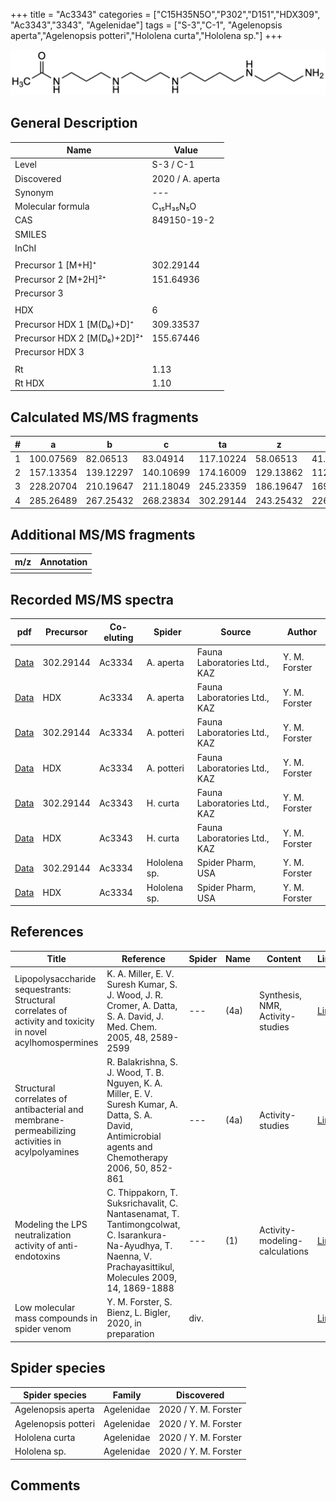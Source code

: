 +++
title = "Ac3343"
categories = ["C15H35N5O","P302","D151","HDX309",
"Ac3343","3343",
"Agelenidae"]
tags = ["S-3","C-1",
"Agelenopsis aperta","Agelenopsis potteri","Hololena curta","Hololena sp."]
+++

![](/img/Ac3343.png)

## General Description

| Name                        | Value            |
|-----------------------------|------------------|
| Level                       | S-3 / C-1               |
| Discovered                  | 2020 / A. aperta |
| Synonym                     | ---                 |
| Molecular formula           | C₁₅H₃₅N₅O        |
| CAS                         | 849150-19-2      |
| SMILES |   |
| InChI  |   |
|                             |                  |
| Precursor 1 [M+H]⁺          | 302.29144        |
| Precursor 2 [M+2H]²⁺        | 151.64936        |
| Precursor 3                 |                  |
|                             |                  |
| HDX                         | 6                |
| Precursor HDX 1 [M(D₆)+D]⁺   | 309.33537        |
| Precursor HDX 2 [M(D₆)+2D]²⁺ | 155.67446        |
| Precursor HDX 3             |                  |
|                             |                  |
| Rt                          | 1.13             |
| Rt HDX                      | 1.10             |

## Calculated MS/MS fragments

| # | a         | b         | c         | ta        | z         | y         | tz        |
|---|-----------|-----------|-----------|-----------|-----------|-----------|-----------|
| 1 | 100.07569 | 82.06513 | 83.04914 | 117.10224 | 58.06513 | 41.03858 | 75.09167 |
| 2 | 157.13354 | 139.12297 | 140.10699 | 174.16009 | 129.13862 | 112.11208 | 146.16517 |
| 3 | 228.20704 | 210.19647 | 211.18049 | 245.23359 | 186.19647 | 169.16993 | 203.22302 |
| 4 | 285.26489 | 267.25432 | 268.23834 | 302.29144 | 243.25432 | 226.22777 | 260.28087 |

## Additional MS/MS fragments

| m/z | Annotation |
|-----|------------|
|     |            |

## Recorded MS/MS spectra

| pdf                                                | Precursor | Co-eluting | Spider    | Source                       | Author        |
|----------------------------------------------------|-----------|------------|-----------|------------------------------|---------------|
| [Data](/pdf/A-aperta/302_Ac3334_Ac3343_Aa.pdf)     | 302.29144 | Ac3334     | A. aperta | Fauna Laboratories Ltd., KAZ | Y. M. Forster |
| [Data](/pdf/A-aperta/302_Ac3334_Ac3343_Aa_HDX.pdf) | HDX       | Ac3334     | A. aperta | Fauna Laboratories Ltd., KAZ | Y. M. Forster |
| [Data](/pdf/A-potteri/302_Ac3334_Ac3343_Ap.pdf) | 302.29144 | Ac3334       | A. potteri | Fauna Laboratories Ltd., KAZ | Y. M. Forster |
| [Data](/pdf/A-potteri/302_Ac3334_Ac3343_Ap_HDX.pdf) | HDX | Ac3334       | A. potteri | Fauna Laboratories Ltd., KAZ | Y. M. Forster |
| [Data](/pdf/H-curta/302_Ac3334_Ac3343_Hc.pdf) | 302.29144 | Ac3343         | H. curta | Fauna Laboratories Ltd., KAZ | Y. M. Forster |
| [Data](/pdf/H-curta/302_Ac3334_Ac3343_Hc_HDX.pdf) | HDX | Ac3343         | H. curta | Fauna Laboratories Ltd., KAZ | Y. M. Forster |
| [Data](/pdf/Hololena-sp/302_Ac3334_Ac3343_Ho-sp.pdf) | 302.29144 | Ac3334          | Hololena sp. | Spider Pharm, USA | Y. M. Forster |
| [Data](/pdf/Hololena-sp/302_Ac3334_Ac3343_Ho-sp_HDX.pdf) | HDX | Ac3334          | Hololena sp. | Spider Pharm, USA | Y. M. Forster |

## References

| Title                                                                                                      | Reference                                                                                                                                                      | Spider | Name | Content                          | Link                                                   |
|------------------------------------------------------------------------------------------------------------|----------------------------------------------------------------------------------------------------------------------------------------------------------------|--------|------|----------------------------------|--------------------------------------------------------|
| Lipopolysaccharide sequestrants: Structural correlates of activity and toxicity in novel acylhomospermines | K. A. Miller, E. V. Suresh Kumar, S. J. Wood, J. R. Cromer, A. Datta, S. A. David, J. Med. Chem. 2005, 48, 2589-2599                                           | ---    | (4a) | Synthesis, NMR, Activity-studies | [Link](https://pubs.acs.org/doi/abs/10.1021/jm049449j) |
| Structural correlates of antibacterial and membrane-permeabilizing activities in acylpolyamines            | R. Balakrishna, S. J. Wood, T. B. Nguyen, K. A. Miller, E. V. Suresh Kumar, A. Datta, S. A. David, Antimicrobial agents and Chemotherapy 2006, 50, 852-861     | ---    | (4a) | Activity-studies                 | [Link](https://aac.asm.org/content/50/3/852)           |
| Modeling the LPS neutralization activity of anti-endotoxins                                                | C. Thippakorn, T. Suksrichavalit, C. Nantasenamat, T. Tantimongcolwat, C. Isarankura-Na-Ayudhya, T. Naenna, V. Prachayasittikul, Molecules 2009, 14, 1869-1888 | ---    | (1)  | Activity-modeling-calculations   | [Link](https://www.mdpi.com/1420-3049/14/5/1869)       |
| Low molecular mass compounds in spider venom      | Y. M. Forster, S. Bienz, L. Bigler, 2020, in preparation          | div.       |   |   | [Link](unknown) |

## Spider species

| Spider species     | Family     | Discovered           |
|--------------------|------------|----------------------|
| Agelenopsis aperta | Agelenidae | 2020 / Y. M. Forster |
| Agelenopsis potteri | Agelenidae | 2020 / Y. M. Forster |
| Hololena curta | Agelenidae | 2020 / Y. M. Forster |
| Hololena sp. | Agelenidae | 2020 / Y. M. Forster |


## Comments